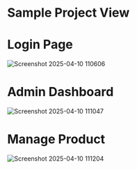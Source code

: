 # Sample Project View

# Login Page
![Screenshot 2025-04-10 110606](https://github.com/user-attachments/assets/dc8fa149-e077-4ce7-ac1d-ecdc1d101e8a)

# Admin Dashboard
![Screenshot 2025-04-10 111047](https://github.com/user-attachments/assets/b6bee6ec-c83c-4abc-b97f-f10efb61d838)

# Manage Product
![Screenshot 2025-04-10 111204](https://github.com/user-attachments/assets/d764cb31-5af1-4b69-a143-eaca53136c3b)



